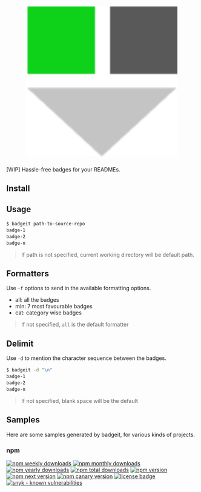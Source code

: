 <h1 align="center">
<img width="400" src="https://raw.githubusercontent.com/scriptnull/badgeit/master/art.png" />
</h1>

[WIP] Hassle-free badges for your READMEs.

## Install


## Usage
```bash
$ badgeit path-to-source-repo
badge-1
badge-2
badge-n
```

> If path is not specified, current working directory will be default path.

## Formatters
Use `-f` options to send in the available formatting options.

- all: all the badges
- min: 7 most favourable badges
- cat: category wise badges

> If not specified, `all` is the default formatter

## Delimit
Use `-d` to mention the character sequence between the badges.

```bash
$ badgeit -d "\n"
badge-1
badge-2
badge-n
```

> If not specified, blank space will be the default

## Samples
Here are some samples generated by badgeit, for various kinds of projects.
### npm
[![npm weekly downloads](https://img.shields.io/npm/dw/express.svg)](https://npmjs.com/package/express) [![npm monthly downloads](https://img.shields.io/npm/dm/express.svg)](https://npmjs.com/package/express) [![npm yearly downloads](https://img.shields.io/npm/dy/express.svg)](https://npmjs.com/package/express) [![npm total downloads](https://img.shields.io/npm/dt/express.svg)](https://npmjs.com/package/express) [![npm version](https://img.shields.io/npm/v/express.svg)](https://npmjs.com/package/express) [![npm next version](https://img.shields.io/npm/v/express/next.svg)](https://npmjs.com/package/express) [![npm canary version](https://img.shields.io/npm/v/express/canary.svg)](https://npmjs.com/package/express) [![license badge](https://img.shields.io/npm/l/express.svg)](https://npmjs.com/package/express) [![snyk - known vulnerabilities](https://snyk.io/test/npm/express/badge.svg)](https://snyk.io/test/npm/express)